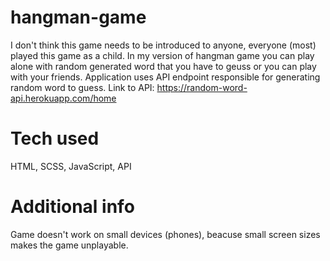 # hangman-game
I don't think this game needs to be introduced to anyone, everyone (most) played this game as a child. In my version of hangman game you can play alone with random generated word that you have to geuss or you can play with your friends. Application uses API endpoint responsible for generating random word to guess. Link to API: https://random-word-api.herokuapp.com/home

# Tech used
HTML, SCSS, JavaScript, API

# Additional info
Game doesn't work on small devices (phones), beacuse small screen sizes makes the game unplayable.
